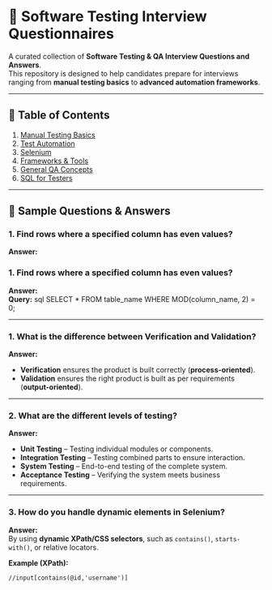 # 🧪 Software Testing Interview Questionnaires

A curated collection of **Software Testing & QA Interview Questions and Answers**.  
This repository is designed to help candidates prepare for interviews ranging from **manual testing basics** to **advanced automation frameworks**.

---

## 📌 Table of Contents
1. [Manual Testing Basics](#manual-testing-basics)  
2. [Test Automation](#test-automation)  
3. [Selenium](#selenium)  
4. [Frameworks & Tools](#frameworks--tools)  
5. [General QA Concepts](#general-qa-concepts)  
6. [SQL for Testers](#sql-for-testers)

---

## 📝 Sample Questions & Answers

### 1. Find rows where a specified column has even values?
**Answer:**  
### 1. Find rows where a specified column has even values?
**Answer:**  
**Query:**
sql
SELECT *
FROM table_name
WHERE MOD(column_name, 2) = 0;




---

### 1. What is the difference between Verification and Validation?
**Answer:**  
- **Verification** ensures the product is built correctly (**process-oriented**).  
- **Validation** ensures the right product is built as per requirements (**output-oriented**).

---

### 2. What are the different levels of testing?
**Answer:**  
- **Unit Testing** – Testing individual modules or components.  
- **Integration Testing** – Testing combined parts to ensure interaction.  
- **System Testing** – End-to-end testing of the complete system.  
- **Acceptance Testing** – Verifying the system meets business requirements.

---

### 3. How do you handle dynamic elements in Selenium?
**Answer:**  
By using **dynamic XPath/CSS selectors**, such as `contains()`, `starts-with()`, or relative locators.  

**Example (XPath):**
```xpath
//input[contains(@id,'username')]
